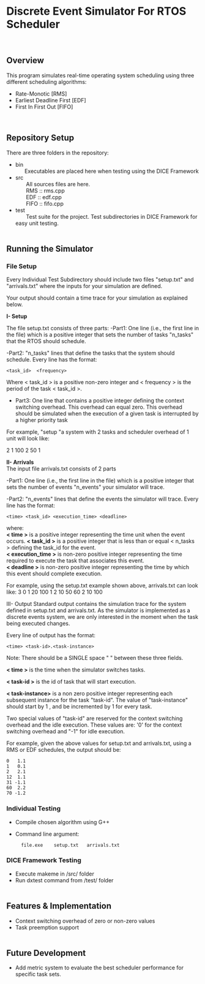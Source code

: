 # Discrete Event Simulator For RTOS Scheduler
  
&nbsp;&nbsp;&nbsp;&nbsp;&nbsp;&nbsp;

## Overview
This program simulates real-time operating system scheduling using three different scheduling algorithms:   
- Rate-Monotic [RMS]
- Earliest Deadline First [EDF]
- First In First Out [FIFO]
  
&nbsp;&nbsp;&nbsp;&nbsp;&nbsp;&nbsp;

## Repository Setup
There are three folders in the repository:
- bin  
&nbsp;&nbsp;&nbsp;&nbsp;&nbsp;&nbsp;Executables are placed here when testing using the DICE Framework
- src   
&nbsp;&nbsp;&nbsp;&nbsp;&nbsp;&nbsp;
All sources files are here.  
&nbsp;&nbsp;&nbsp;&nbsp;&nbsp;&nbsp;
RMS :: rms.cpp  
&nbsp;&nbsp;&nbsp;&nbsp;&nbsp;&nbsp;
EDF :: edf.cpp  
&nbsp;&nbsp;&nbsp;&nbsp;&nbsp;&nbsp;
FIFO :: fifo.cpp  
- test  
&nbsp;&nbsp;&nbsp;&nbsp;&nbsp;&nbsp;
Test suite for the project. Test subdirectories in DICE Framework for easy unit testing.  
&nbsp;&nbsp;&nbsp;&nbsp;&nbsp;&nbsp;

## Running the Simulator
### File Setup

Every Individual Test Subdirectory should include two files "setup.txt" and
"arrivals.txt" where the inputs for your simulation are defined. 

Your output should contain a time trace for your simulation as explained below. 

<b>I- Setup</b>  

The file setup.txt consists of three parts:
 -Part1: One line (i.e., the first line in the file) which is a positive
integer that sets the number of tasks "n_tasks" that the RTOS should schedule.

 -Part2: "n_tasks" lines that define the tasks that the system should schedule.
Every line has the format:

    <task_id>  <frequency>

Where < task_id > is a positive non-zero integer and < frequency > is the period
of the task < task_id >.

 - Part3: One line that contains a positive integer defining the context
   switching overhead. This overhead can equal zero. This overhead should be
   simulated when the execution of a given task is interrupted by a higher
   priority task


For example, "setup "a system with 2 tasks and scheduler overhead of 1 unit
will look like:    

2
1 100
2 50 
1


<b>II- Arrivals</b>  
The input file arrivals.txt consists of 2 parts 

 -Part1: One line (i.e., the first line in the file) which is a positive
integer that sets the number of events "n_events" your simulator will trace.

 -Part2: "n_events" lines that define the events the simulator will trace.
Every line has the format: 

    <time> <task_id> <execution_time> <deadline>

where:  
<b>< time ></b> is a positive integer representing the time unit when the event occurs. 
<b>< task_id ></b> is a positive integer that is less than or equal < n_tasks > defining the task_id for the event.  
<b>< execution_time ></b> is non-zero positive integer representing the time required to execute the task that associates this event.  
<b>< deadline ></b> is non-zero positive integer representing the time by which this
event should complete execution.

For example, using the setup.txt example shown above, arrivals.txt can look like:
3
0 1 20 100
1 2 10 50
60 2 10 100

III- Output 
Standard output contains the simulation trace for the system defined in
setup.txt and arrivals.txt. As the simulator is implemented as a discrete
events system, we are only interested in the moment when the task being
executed changes.  

Every line of output has the format:

    <time> <task-id>.<task-instance>

Note: There should be a SINGLE space " " between these three fields.

<b>< time ></b> is the time when the simulator switches tasks. 

<b>< task-id ></b> is the id of task that will start execution.

<b>< task-instance></b> is a non zero positive integer representing each subsequent
instance for the task "task-id". The value of "task-instance" should start by 1
, and be incremented by 1 for every task.  

Two special values of "task-id" are reserved for the context switching overhead and the
idle execution. These values are: '0' for the context switching overhead and "-1" for
idle execution.

For example, given the above values for setup.txt and arrivals.txt, using a RMS or EDF schedules, the output should be:  
   

    0   1.1  
    1   0.1  
    2   2.1  
    12  1.1  
    31 -1.1  
    60  2.2  
    70 -1.2

### Individual Testing
- Compile chosen algorithm using G++
- Command line argument:   

        file.exe    setup.txt   arrivals.txt

### DICE Framework Testing
- Execute makeme in /src/ folder
- Run dxtest command from /test/ folder  
&nbsp;&nbsp;&nbsp;&nbsp;&nbsp;&nbsp;

## Features & Implementation 
- Context switching overhead of zero or non-zero values
- Task preemption support  
&nbsp;&nbsp;&nbsp;&nbsp;&nbsp;&nbsp;

## Future Development
- Add metric system to evaluate the best scheduler performance for specific task sets.

